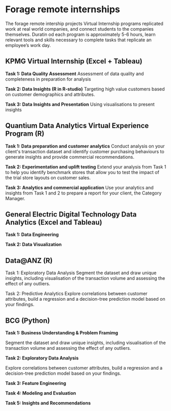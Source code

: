 # Forage remote internships
The forage remote intership projects
Virtual Internship programs replicated work at real world companies, and connect students to the companies themselves. Duratin od each program is approximately 5-6 hours, learn relevant tools and skills necessary to complete tasks that replicate an employee’s work day.

## KPMG Virtual Internship (Excel + Tableau)
**Task 1: Data Quality Assessment**
Assessment of data quality and completeness in preparation for analysis

**Task 2: Data Insights (R in R-studio)**
Targeting high value customers based on customer demographics and attributes.

**Task 3: Data Insights and Presentation**
Using visualisations to present insights


## Quantium Data Analytics Virtual Experience Program (R)
**Task 1: Data preparation and customer analytics**
Conduct analysis on your client's transaction dataset and identify customer purchasing behaviours to generate insights and provide commercial recommendations.

**Task 2: Experimentation and uplift testing**
Extend your analysis from Task 1 to help you identify benchmark stores that allow you to test the impact of the trial store layouts on customer sales.

**Task 3: Analytics and commercial application**
Use your analytics and insights from Task 1 and 2 to prepare a report for your client, the Category Manager.


## General Electric Digital Technology Data Analytics (Excel and Tableau)
**Task 1: Data Engineering**

**Task 2: Data Visualization**


## Data@ANZ (R)
Task 1: Exploratory Data Analysis
Segment the dataset and draw unique insights, including visualisation of the transaction volume and assessing the effect of any outliers.

Task 2: Predictive Analytics
Explore correlations between customer attributes, build a regression and a decision-tree prediction model based on your findings.


## BCG (Python)
**Task 1: Business Understanding & Problem Framimg**

Segment the dataset and draw unique insights, including visualisation of the transaction volume and assessing the effect of any outliers.

**Task 2: Exploratory Data Analysis**

Explore correlations between customer attributes, build a regression and a decision-tree prediction model based on your findings.

**Task 3: Feature Engineering** 

**Task 4: Modeling and Evaluation**

**Task 5: Insights and Recommendations**
